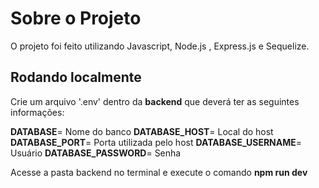 # Sobre o Projeto

O projeto foi feito utilizando Javascript, Node.js , Express.js e Sequelize.

## Rodando localmente

Crie um arquivo '.env' dentro da **backend** que deverá ter as seguintes informações:

**DATABASE**= Nome do banco
**DATABASE_HOST**= Local do host
**DATABASE_PORT**= Porta utilizada pelo host
**DATABASE_USERNAME**= Usuário
**DATABASE_PASSWORD**= Senha

Acesse a pasta backend no terminal e execute o comando **npm run dev**
